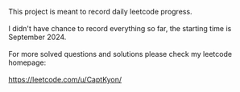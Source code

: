 This project is meant to record daily leetcode progress.<br></br>
I didn't have chance to record everything so far, the starting time is September 2024.<br></br>
For more solved questions and solutions please check my leetcode homepage:<br></br> 
https://leetcode.com/u/CaptKyon/
